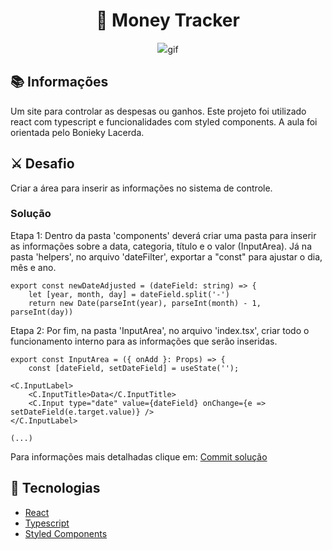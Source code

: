 <h1 align="center">💸 Money Tracker </h1>
<p align="center">
  <img src="/public/toReadme/#.gif">gif
</p>

## :books: Informações
Um site para controlar as despesas ou ganhos. Este projeto foi utilizado react com typescript e funcionalidades com styled components. A aula foi orientada pelo Bonieky Lacerda.

## :crossed_swords: Desafio
Criar a área para inserir as informações no sistema de controle.

### Solução
Etapa 1: Dentro da pasta 'components' deverá criar uma pasta para inserir as informações sobre a data, categoria, título e o valor (InputArea). Já na pasta 'helpers', no arquivo 'dateFilter', exportar a "const" para ajustar o dia, mês e ano.

```
export const newDateAdjusted = (dateField: string) => {
    let [year, month, day] = dateField.split('-')
    return new Date(parseInt(year), parseInt(month) - 1, parseInt(day))
```

Etapa 2: Por fim, na pasta 'InputArea', no arquivo 'index.tsx', criar todo o funcionamento interno para as informações que serão inseridas.

```
export const InputArea = ({ onAdd }: Props) => {
    const [dateField, setDateField] = useState('');
    
<C.InputLabel>
    <C.InputTitle>Data</C.InputTitle>
    <C.Input type="date" value={dateField} onChange={e => setDateField(e.target.value)} />
</C.InputLabel>

(...)
```

Para informações mais detalhadas clique em: <a href="https://github.com/LipeCll/money-tracker-ts/commit/35ec271bb4a14872cddd761263efc8cf4c4719c7">Commit solução</a>

## :pushpin: Tecnologias
<ul>
  <li><a href="https://pt-br.reactjs.org/docs/getting-started.html">React</a></li>
  <li><a href="https://www.typescriptlang.org/docs/">Typescript</a></li>
  <li><a href="https://styled-components.com/docs">Styled Components</a></li>
</ul>
